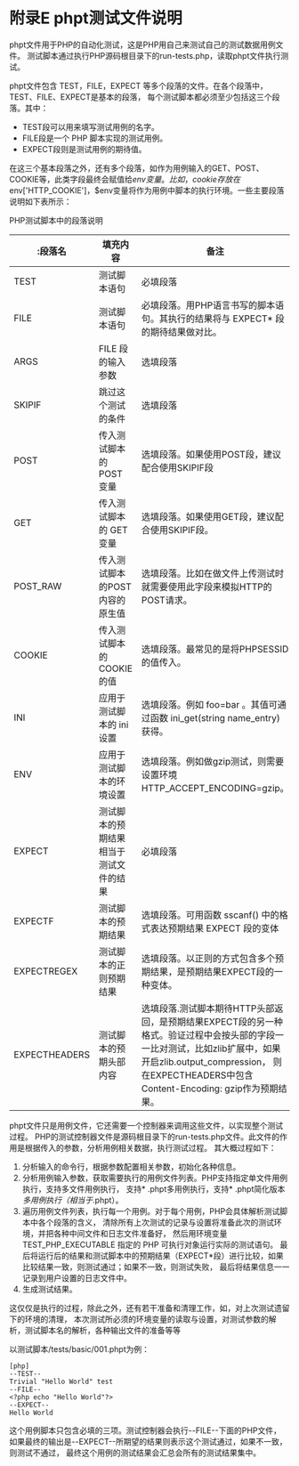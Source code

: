 # 附录E phpt测试文件说明

phpt文件用于PHP的自动化测试，这是PHP用自己来测试自己的测试数据用例文件。
测试脚本通过执行PHP源码根目录下的run-tests.php，读取phpt文件执行测试。

phpt文件包含 TEST，FILE，EXPECT 等多个段落的文件。在各个段落中，TEST、FILE、EXPECT是基本的段落，
每个测试脚本都必须至少包括这三个段落。其中：

* TEST段可以用来填写测试用例的名字。
* FILE段是一个 PHP 脚本实现的测试用例。 
* EXPECT段则是测试用例的期待值。

在这三个基本段落之外，还有多个段落，如作为用例输入的GET、POST、COOKIE等，此类字段最终会赋值给$env变量。
比如，cookie存放在$env['HTTP_COOKIE']，$env变量将作为用例中脚本的执行环境。一些主要段落说明如下表所示：

PHP测试脚本中的段落说明

:段落名       |填充内容                            |备注
-------------|-----------------------------------|-------------------------
TEST         |测试脚本语句                         |必填段落
FILE         |测试脚本语句                         |必填段落。用PHP语言书写的脚本语句。其执行的结果将与 EXPECT* 段的期待结果做对比。
ARGS         |FILE 段的输入参数                    |选填段落
SKIPIF       |跳过这个测试的条件                    |选填段落
POST         |传入测试脚本的 POST 变量              |选填段落。如果使用POST段，建议配合使用SKIPIF段
GET          |传入测试脚本的 GET 变量               |选填段落。如果使用GET段，建议配合使用SKIPIF段。
POST_RAW     |传入测试脚本的POST内容的原生值         |选填段落。比如在做文件上传测试时就需要使用此字段来模拟HTTP的POST请求。
COOKIE       |传入测试脚本的COOKIE的值              |选填段落。最常见的是将PHPSESSID的值传入。
INI          |应用于测试脚本的 ini 设置             |选填段落。例如 foo=bar 。其值可通过函数 ini_get(string name_entry) 获得。
ENV          |应用于测试脚本的环境设置               |选填段落。例如做gzip测试，则需要设置环境HTTP_ACCEPT_ENCODING=gzip。
EXPECT       |测试脚本的预期结果 相当于测试文件的结果  |必填段落
EXPECTF      |测试脚本的预期结果                    |选填段落。可用函数 sscanf() 中的格式表达预期结果 EXPECT 段的变体
EXPECTREGEX  |测试脚本的正则预期结果                |选填段落。以正则的方式包含多个预期结果，是预期结果EXPECT段的一种变体。
EXPECTHEADERS|测试脚本的预期头部内容                |选填段落.测试脚本期待HTTP头部返回，是预期结果EXPECT段的另一种格式。验证过程中会按头部的字段一一比对测试，比如zlib扩展中，如果开启zlib.output_compression， 则在EXPECTHEADERS中包含Content-Encoding: gzip作为预期结果。  

phpt文件只是用例文件，它还需要一个控制器来调用这些文件，以实现整个测试过程。
PHP的测试控制器文件是源码根目录下的run-tests.php文件。此文件的作用是根据传入的参数，分析用例相关数据，执行测试过程。
其大概过程如下：

1. 分析输入的命令行，根据参数配置相关参数，初始化各种信息。
1. 分析用例输入参数，获取需要执行的用例文件列表。PHP支持指定单文件用例执行，支持多文件用例执行，
支持* .phpt多用例执行，支持* .phpt简化版本*多用例执行（相当于*.phpt）。
1. 遍历用例文件列表，执行每一个用例。对于每个用例，PHP会具体解析测试脚本中各个段落的含义，
清除所有上次测试的记录与设置将准备此次的测试环境，并把各种中间文件和日志文件准备好，
然后用环境变量 TEST_PHP_EXECUTABLE 指定的 PHP 可执行对象运行实际的测试语句。
最后将运行后的结果和测试脚本中的预期结果（EXPECT*段）进行比较，如果比较结果一致，则测试通过；如果不一致，则测试失败，
最后将结果信息一一记录到用户设置的日志文件中。
1. 生成测试结果。

这仅仅是执行的过程，除此之外，还有若干准备和清理工作，如，对上次测试遗留下的环境的清理，
本次测试所必须的环境变量的读取与设置，对测试参数的解析，测试脚本名的解析，各种输出文件的准备等等

以测试脚本/tests/basic/001.phpt为例：

	[php]
	--TEST--
	Trivial "Hello World" test
	--FILE--
	<?php echo "Hello World"?>
	--EXPECT--
	Hello World

这个用例脚本只包含必填的三项。测试控制器会执行--FILE--下面的PHP文件，
如果最终的输出是--EXPECT--所期望的结果则表示这个测试通过，如果不一致，则测试不通过，
最终这个用例的测试结果会汇总会所有的测试结果集中。

